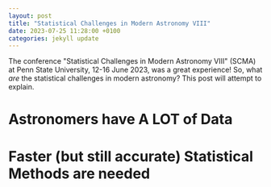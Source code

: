 ```yaml
---
layout: post
title: "Statistical Challenges in Modern Astronomy VIII"
date: 2023-07-25 11:28:00 +0100
categories: jekyll update
---
```

The conference "Statistical Challenges in Modern Astronomy VIII" (SCMA) at Penn State University, 12-16 June 2023, was a great experience! So, what *are* the statistical challenges in modern astronomy? This post will attempt to explain.

# Astronomers have A LOT of Data

# Faster (but still accurate) Statistical Methods are needed

